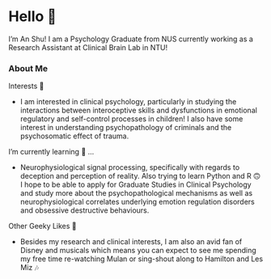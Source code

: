 # Hello 👋 #

I’m An Shu! I am a Psychology Graduate from NUS currently working as a Research Assistant at Clinical Brain Lab in NTU!

### About Me ###
Interests 👀
- I am interested in clinical psychology, particularly in studying the interactions between interoceptive skills and dysfunctions in emotional regulatory and self-control processes in children!
  I also have some interest in understanding psychopathology of criminals and the psychosomatic effect of trauma.

I’m currently learning 🌱 ...
- Neurophysiological signal processing, specifically with regards to deception and perception of reality. Also trying to learn Python and R 🙃
  I hope to be able to apply for Graduate Studies in Clinical Psychology and study more about the psychopathological mechanisms as well as neurophysiological correlates underlying emotion regulation disorders and obsessive destructive behaviours.

Other Geeky Likes 💓
- Besides my research and clinical interests, I am also an avid fan of Disney and musicals which means you can expect to see me spending my free time re-watching Mulan or sing-shout along to Hamilton and Les Miz 🎶

<!---
anshu-97/anshu-97 is a ✨ special ✨ repository because its `README.md` (this file) appears on your GitHub profile.
You can click the Preview link to take a look at your changes.
--->
